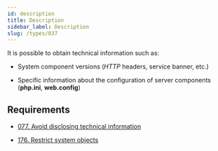 ```yaml
---
id: description
title: Description
sidebar_label: Description
slug: /types/037
---
```


It is possible to obtain technical information such as:

- System component versions (*HTTP* headers, service banner, etc.)

- Specific information about the configuration of server components
(**php.ini**, **web.config**)

## Requirements

- [077. Avoid disclosing technical information](/criteria/logs/077)

- [176. Restrict system objects](/criteria/data/176)
